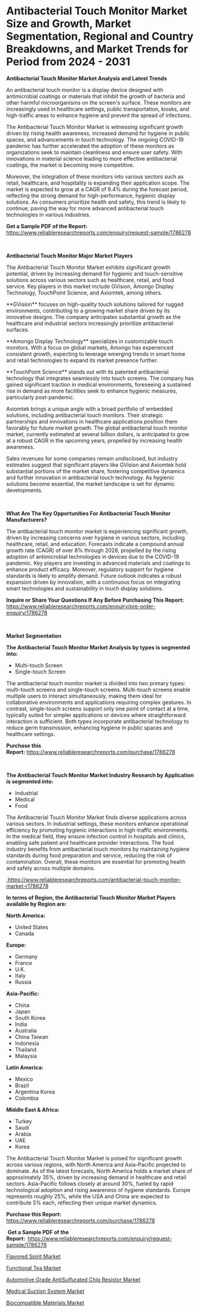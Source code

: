 <p><h1>Antibacterial Touch Monitor Market Size and Growth, Market Segmentation, Regional and Country Breakdowns, and Market Trends for Period from 2024 -  2031</h1></p><p><strong>Antibacterial Touch Monitor Market Analysis and Latest Trends</strong></p>
<p><p>An antibacterial touch monitor is a display device designed with antimicrobial coatings or materials that inhibit the growth of bacteria and other harmful microorganisms on the screen's surface. These monitors are increasingly used in healthcare settings, public transportation, kiosks, and high-traffic areas to enhance hygiene and prevent the spread of infections.</p><p>The Antibacterial Touch Monitor Market is witnessing significant growth driven by rising health awareness, increased demand for hygiene in public spaces, and advancements in touch technology. The ongoing COVID-19 pandemic has further accelerated the adoption of these monitors as organizations seek to maintain cleanliness and ensure user safety. With innovations in material science leading to more effective antibacterial coatings, the market is becoming more competitive.</p><p>Moreover, the integration of these monitors into various sectors such as retail, healthcare, and hospitality is expanding their application scope. The market is expected to grow at a CAGR of 9.4% during the forecast period, reflecting the strong demand for high-performance, hygienic display solutions. As consumers prioritize health and safety, this trend is likely to continue, paving the way for more advanced antibacterial touch technologies in various industries.</p></p>
<p><strong>Get a Sample PDF of the Report:&nbsp;</strong> <a href="https://www.reliableresearchreports.com/enquiry/request-sample/1786278?utm_campaign=4&utm_medium=2&utm_source=Github&utm_content=ia&utm_term=09102024&utm_id=antibacterial-touch-monitor">https://www.reliableresearchreports.com/enquiry/request-sample/1786278</a></p>
<p>&nbsp;</p>
<p><strong>Antibacterial Touch Monitor Major Market Players</strong></p>
<p><p>The Antibacterial Touch Monitor Market exhibits significant growth potential, driven by increasing demand for hygienic and touch-sensitive solutions across various sectors such as healthcare, retail, and food service. Key players in this market include GVision, Amongo Display Technology, TouchPoint Science, and Axiomtek, among others.</p><p>**GVision** focuses on high-quality touch solutions tailored for rugged environments, contributing to a growing market share driven by its innovative designs. The company anticipates substantial growth as the healthcare and industrial sectors increasingly prioritize antibacterial surfaces.</p><p>**Amongo Display Technology** specializes in customizable touch monitors. With a focus on global markets, Amongo has experienced consistent growth, expecting to leverage emerging trends in smart home and retail technologies to expand its market presence further.</p><p>**TouchPoint Science** stands out with its patented antibacterial technology that integrates seamlessly into touch screens. The company has gained significant traction in medical environments, foreseeing a sustained rise in demand as more facilities seek to enhance hygienic measures, particularly post-pandemic.</p><p>Axiomtek brings a unique angle with a broad portfolio of embedded solutions, including antibacterial touch monitors. Their strategic partnerships and innovations in healthcare applications position them favorably for future market growth. The global antibacterial touch monitor market, currently estimated at several billion dollars, is anticipated to grow at a robust CAGR in the upcoming years, propelled by increasing health awareness.</p><p>Sales revenues for some companies remain undisclosed, but industry estimates suggest that significant players like GVision and Axiomtek hold substantial portions of the market share, fostering competitive dynamics and further innovation in antibacterial touch technology. As hygienic solutions become essential, the market landscape is set for dynamic developments.</p></p>
<p>&nbsp;</p>
<p><strong>What Are The Key Opportunities For Antibacterial Touch Monitor Manufacturers?</strong></p>
<p><p>The antibacterial touch monitor market is experiencing significant growth, driven by increasing concerns over hygiene in various sectors, including healthcare, retail, and education. Forecasts indicate a compound annual growth rate (CAGR) of over 8% through 2028, propelled by the rising adoption of antimicrobial technologies in devices due to the COVID-19 pandemic. Key players are investing in advanced materials and coatings to enhance product efficacy. Moreover, regulatory support for hygiene standards is likely to amplify demand. Future outlook indicates a robust expansion driven by innovation, with a continuous focus on integrating smart technologies and sustainability in touch display solutions.</p></p>
<p><strong>Inquire or Share Your Questions If Any Before Purchasing This Report:</strong> <a href="https://www.reliableresearchreports.com/enquiry/pre-order-enquiry/1786278?utm_campaign=4&utm_medium=2&utm_source=Github&utm_content=ia&utm_term=09102024&utm_id=antibacterial-touch-monitor">https://www.reliableresearchreports.com/enquiry/pre-order-enquiry/1786278</a></p>
<p>&nbsp;</p>
<p><strong>Market Segmentation</strong></p>
<p><strong>The Antibacterial Touch Monitor Market Analysis by types is segmented into:</strong></p>
<p><ul><li>Multi-touch Screen</li><li>Single-touch Screen</li></ul></p>
<p><p>The antibacterial touch monitor market is divided into two primary types: multi-touch screens and single-touch screens. Multi-touch screens enable multiple users to interact simultaneously, making them ideal for collaborative environments and applications requiring complex gestures. In contrast, single-touch screens support only one point of contact at a time, typically suited for simpler applications or devices where straightforward interaction is sufficient. Both types incorporate antibacterial technology to reduce germ transmission, enhancing hygiene in public spaces and healthcare settings.</p></p>
<p><strong>Purchase this Report:&nbsp;</strong><a href="https://www.reliableresearchreports.com/purchase/1786278?utm_campaign=4&utm_medium=2&utm_source=Github&utm_content=ia&utm_term=09102024&utm_id=antibacterial-touch-monitor">https://www.reliableresearchreports.com/purchase/1786278</a></p>
<p>&nbsp;</p>
<p><strong>The Antibacterial Touch Monitor Market Industry Research by Application is segmented into:</strong></p>
<p><ul><li>Industrial</li><li>Medical</li><li>Food</li></ul></p>
<p><p>The Antibacterial Touch Monitor Market finds diverse applications across various sectors. In industrial settings, these monitors enhance operational efficiency by promoting hygienic interactions in high-traffic environments. In the medical field, they ensure infection control in hospitals and clinics, enabling safe patient and healthcare provider interactions. The food industry benefits from antibacterial touch monitors by maintaining hygiene standards during food preparation and service, reducing the risk of contamination. Overall, these monitors are essential for promoting health and safety across multiple domains.</p></p>
<p><a href="https://www.reliableresearchreports.com/antibacterial-touch-monitor-market-r1786278?utm_campaign=4&utm_medium=2&utm_source=Github&utm_content=ia&utm_term=09102024&utm_id=antibacterial-touch-monitor">&nbsp;https://www.reliableresearchreports.com/antibacterial-touch-monitor-market-r1786278</a></p>
<p><strong>In terms of Region, the Antibacterial Touch Monitor Market Players available by Region are:</strong></p>
<p>
    <p> <strong> North America: </strong>
        <ul>
            <li>United States</li>
            <li>Canada</li>
        </ul>
        </p> 
    <p> <strong> Europe: </strong>
        <ul>
            <li>Germany</li>
            <li>France</li>
            <li>U.K.</li>
            <li>Italy</li>
            <li>Russia</li>
        </ul>
        </p> 
    <p> <strong> Asia-Pacific: </strong>
        <ul>
            <li>China</li>
            <li>Japan</li>
            <li>South Korea</li>
            <li>India</li>
            <li>Australia</li>
            <li>China Taiwan</li>
            <li>Indonesia</li>
            <li>Thailand</li>
            <li>Malaysia</li>
        </ul>
        </p> 
    <p> <strong> Latin America: </strong>
        <ul>
            <li>Mexico</li>
            <li>Brazil</li>
            <li>Argentina Korea</li>
            <li>Colombia</li>
        </ul>
        </p> 
    <p> <strong> Middle East & Africa: </strong>
        <ul>
            <li>Turkey</li>
            <li>Saudi</li>
            <li>Arabia</li>
            <li>UAE</li>
            <li>Korea</li>
        </ul>
    </p>
    </p>
<p><p>The Antibacterial Touch Monitor Market is poised for significant growth across various regions, with North America and Asia-Pacific projected to dominate. As of the latest forecasts, North America holds a market share of approximately 35%, driven by increasing demand in healthcare and retail sectors. Asia-Pacific follows closely at around 30%, fueled by rapid technological adoption and rising awareness of hygiene standards. Europe represents roughly 25%, while the USA and China are expected to contribute 5% each, reflecting their unique market dynamics.</p></p>
<p><strong>Purchase this Report: </strong><a href="https://www.reliableresearchreports.com/purchase/1786278?utm_campaign=4&utm_medium=2&utm_source=Github&utm_content=ia&utm_term=09102024&utm_id=antibacterial-touch-monitor">https://www.reliableresearchreports.com/purchase/1786278</a></p>
<p>&nbsp;<strong>Get a Sample PDF of the Report:&nbsp;&nbsp;</strong><a href="https://www.reliableresearchreports.com/enquiry/request-sample/1786278?utm_campaign=4&utm_medium=2&utm_source=Github&utm_content=ia&utm_term=09102024&utm_id=antibacterial-touch-monitor">https://www.reliableresearchreports.com/enquiry/request-sample/1786278</a></p>
<p><strong></strong></p>
<p><p><a href="https://issuu.com/reportprime-2/docs/flavored-spirit-market-size-2030.pp_9ef5a660b1714f?utm_campaign=4&utm_medium=2&utm_source=Github&utm_content=ia&utm_term=09102024&utm_id=antibacterial-touch-monitor">Flavored Spirit Market</a></p><p><a href="https://issuu.com/reportprime-2/docs/functional-tea-market-size-2030.ppt_0b8c2ce53ec589?utm_campaign=4&utm_medium=2&utm_source=Github&utm_content=ia&utm_term=09102024&utm_id=antibacterial-touch-monitor">Functional Tea Market</a></p><p><a href="https://github.com/kathiestrine5ty/Market-Research-Report-List-1/blob/main/automotive-grade-antisulfurated-chip-resistor-market.md?utm_campaign=4&utm_medium=2&utm_source=Github&utm_content=ia&utm_term=09102024&utm_id=antibacterial-touch-monitor">Automotive Grade AntiSulfurated Chip Resistor Market</a></p><p><a href="https://www.linkedin.com/pulse/medical-suction-system-market-overview-regional-outlook-competitive-9yigf?utm_campaign=4&utm_medium=2&utm_source=Github&utm_content=ia&utm_term=09102024&utm_id=antibacterial-touch-monitor">Medical Suction System Market</a></p><p><a href="https://www.linkedin.com/pulse/biocompatible-materials-market-research-report-exploring-n2kde?trackingId=U8H6gyY7R5W5NiwqnUWoNA%3D%3D&utm_campaign=4&utm_medium=2&utm_source=Github&utm_content=ia&utm_term=09102024&utm_id=antibacterial-touch-monitor">Biocompatible Materials Market</a></p></p>